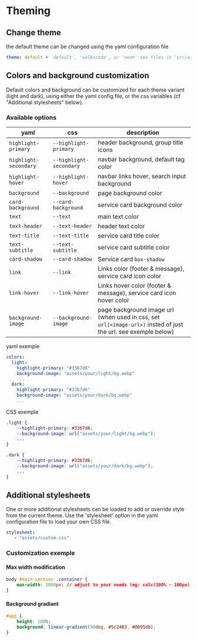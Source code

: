 # Theming

## Change theme

the default theme can be changed using the yaml configuration file

```yaml
theme: default # 'default', 'walkxcode', or 'neon' see files in 'src/assets/themes'.
```

## Colors and background customization

Default colors and background can be customized for each theme variant (light and dark), using either the yaml config file, or the css variables (cf "Additional stylesheets" below).

### Available options

| yaml | css | description |
| --------------------- | ----------------------- | --- |
| `highlight-primary`   | `--highlight-primary`   | header background, group title icons       |
| `highlight-secondary` | `--highlight-secondary` | navbar background, default tag color |
| `highlight-hover`     | `--highlight-hover`     | navbar links hover, search input background |
| `background`          | `--background`          | page background color |
| `card-background`     | `--card-background`     | service card background color |
| `text`                | `--text`                | main text color |
| `text-header`         | `--text-header`         | header text color |
| `text-title`          | `--text-title`          | service card title color |
| `text-subtitle`       | `--text-subtitle`       | service card subtitle color  |
| `card-shadow`         | `--card-shadow`         | Service card `box-shadow` |
| `link`                | `--link`                | Links color (footer & message), service card icon color  |
| `link-hover`          | `--link-hover`          | Links hover color (footer & message), service card icon hover color |
| `background-image`    | `--background-image`    | page background image url (when used in css, set `url(<image-url>)` insted of just the url. see exemple below)|


yaml exemple

```yml
colors:
  light:
    highlight-primary: "#3367d6"
    background-image: "assets/your/light/bg.webp"
    ...
  dark:
    highlight-primary: "#3367d6"
    background-image: "assets/your/dark/bg.webp"
    ...
```

CSS exemple

```css
.light {
    --highlight-primary: #3367d6;
    --background-image: url("assets/your/light/bg.webp");
    ...
}

.dark {
    --highlight-primary: #3367d6;
    --background-image: url("assets/your/dark/bg.webp");
    ...
}
```

## Additional stylesheets

One or more additional stylesheets can be loaded to add or override style from the current theme. Use the 'stylesheet' option in the yaml configuration file to load your own CSS file.

```yml
stylesheet:
   - "assets/custom.css"
```

### Customization exemple

#### Max width modification

```css
body #main-section .container {
    max-width: 2000px; // adjust to your needs (eg: calc(100% - 100px), none, ...)
}
```

#### Background gradiant

```css
#app {
    height: 100%;
    background: linear-gradient(90deg, #5c2483, #0095db);
}
```
